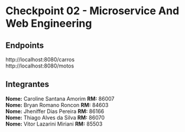 # Checkpoint 02 - Microservice And Web Engineering

## Endpoints
http://localhost:8080/carros <br>
http://localhost:8080/motos

## Integrantes
<b>Nome:</b> Caroline Santana Amorim	<b>RM:</b> 86007<br>
<b>Nome:</b> Bryan Romano Roncon	    <b>RM:</b> 84603<br>
<b>Nome:</b> Jheniffer Dias Pereira	  <b>RM:</b> 86166<br>
<b>Nome:</b> Thiago Alves da Silva	  <b>RM:</b> 86070<br>
<b>Nome:</b> Vitor Lazarini Miriani	  <b>RM:</b> 85503<br>
